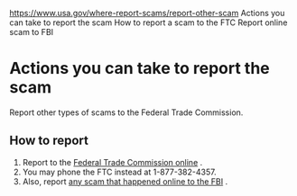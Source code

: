 

https://www.usa.gov/where-report-scams/report-other-scam
Actions you can take to report the scam
How to report a scam to the FTC
Report online scam to FBI

Actions you can take to report the scam
=======================================

Report other types of scams to the Federal Trade Commission.

**How to report**
-----------------

1. Report to the
   [Federal Trade Commission online](https://reportfraud.ftc.gov/?orgcode=USAGOV)
   .
2. You may phone the FTC instead at 1-877-382-4357.
3. Also, report
   [any scam that happened online to the FBI](https://www.ic3.gov/Home/Index)
   .
